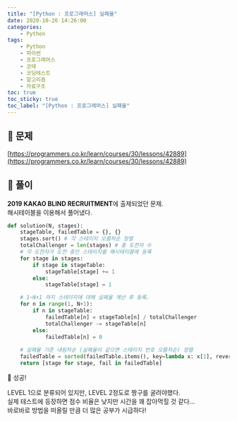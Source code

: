 ```yaml
---
title: "[Python : 프로그래머스] 실패율"
date: 2020-10-26 14:26:00
categories:
    - Python
tags:
    - Python
    - 파이썬
    - 프로그래머스
    - 코테
    - 코딩테스트
    - 알고리즘
    - 자료구조
toc: true
toc_sticky: true
toc_label: "[Python : 프로그래머스] 실패율"
---
```

## 📝 문제
[https://programmers.co.kr/learn/courses/30/lessons/42889](https://programmers.co.kr/learn/courses/30/lessons/42889)

## 🎯 풀이
**2019 KAKAO BLIND RECRUITMENT**에 출제되었던 문제.  
해시테이블을 이용해서 풀어냈다.

```python
def solution(N, stages):
    stageTable, failedTable = {}, {}
    stages.sort() # 각 스테이지 오름차순 정렬
    totalChallenger = len(stages) # 총 도전자 수
    # 각 도전자가 도전 중인 스테이지를 해시테이블에 등록
    for stage in stages:
        if stage in stageTable:
            stageTable[stage] += 1
        else:
            stageTable[stage] = 1

    # 1~N+1 까지 스테이지에 대해 실패율 계산 후 등록.
    for n in range(1, N+1):
        if n in stageTable:
            failedTable[n] = stageTable[n] / totalChallenger
            totalChallenger -= stageTable[n]
        else:
            failedTable[n] = 0
    
    # 실패율 기준 내림차순 (실패율이 같으면 스테이지 번호 오름차순) 정렬
    failedTable = sorted(failedTable.items(), key=lambda x: x[1], reverse=True)
    return [stage for stage, fail in failedTable]
```
👏 성공!  
  
LEVEL 1으로 분류되어 있지만, LEVEL 2정도로 짱구를 굴려야했다.  
실제 테스트에 등장하면 점수 비율은 낮지만 시간을 꽤 잡아먹힐 것 같다...  
바로바로 방법을 떠올릴 만큼 더 많은 공부가 시급하다!  
